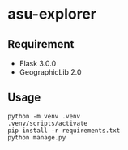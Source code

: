 # asu-explorer
## Requirement
* Flask 3.0.0
* GeographicLib 2.0

## Usage
```
python -m venv .venv
.venv/scripts/activate
pip install -r requirements.txt
python manage.py
```